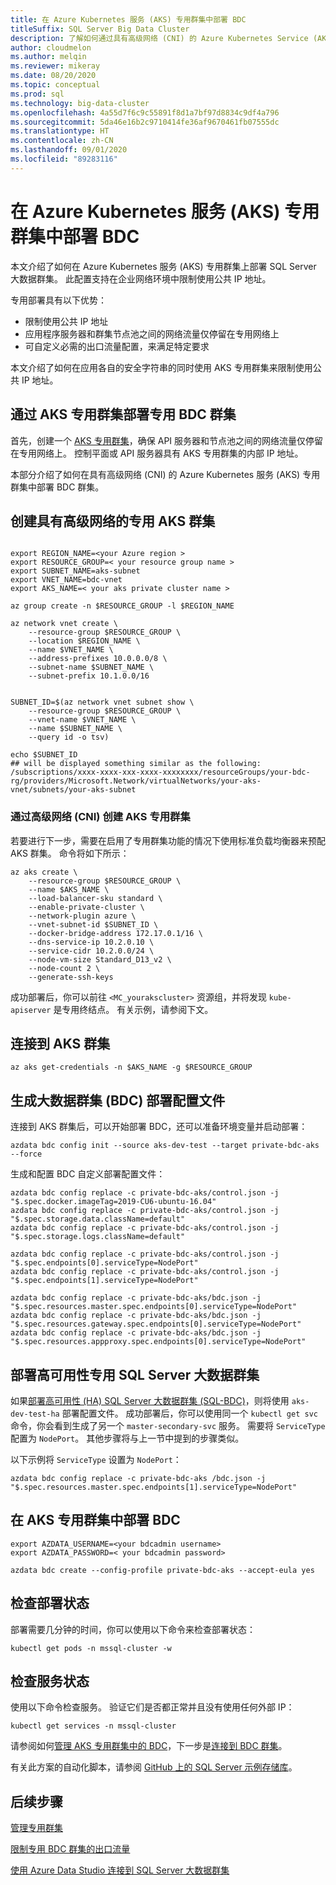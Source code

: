 ```yaml
---
title: 在 Azure Kubernetes 服务 (AKS) 专用群集中部署 BDC
titleSuffix: SQL Server Big Data Cluster
description: 了解如何通过具有高级网络 (CNI) 的 Azure Kubernetes Service (AKS) 专用群集部署 SQL Server 大数据群集。
author: cloudmelon
ms.author: melqin
ms.reviewer: mikeray
ms.date: 08/20/2020
ms.topic: conceptual
ms.prod: sql
ms.technology: big-data-cluster
ms.openlocfilehash: 4a55d7f6c9c55891f8d1a7bf97d8834c9df4a796
ms.sourcegitcommit: 5da46e16b2c9710414fe36af9670461fb07555dc
ms.translationtype: HT
ms.contentlocale: zh-CN
ms.lasthandoff: 09/01/2020
ms.locfileid: "89283116"
---
```

# <a name="deploy-bdc-in-azure-kubernetes-service-aks-private-cluster"></a>在 Azure Kubernetes 服务 (AKS) 专用群集中部署 BDC

本文介绍了如何在 Azure Kubernetes 服务 (AKS) 专用群集上部署 SQL Server 大数据群集。 此配置支持在企业网络环境中限制使用公共 IP 地址。

专用部署具有以下优势：

* 限制使用公共 IP 地址
* 应用程序服务器和群集节点池之间的网络流量仅停留在专用网络上
* 可自定义必需的出口流量配置，来满足特定要求

本文介绍了如何在应用各自的安全字符串的同时使用 AKS 专用群集来限制使用公共 IP 地址。

## <a name="deploy-private-bdc-cluster-with-aks-private-cluster"></a>通过 AKS 专用群集部署专用 BDC 群集

首先，创建一个 [AKS 专用群集](/azure/aks/private-clusters)，确保 API 服务器和节点池之间的网络流量仅停留在专用网络上。 控制平面或 API 服务器具有 AKS 专用群集的内部 IP 地址。

本部分介绍了如何在具有高级网络 (CNI) 的 Azure Kubernetes 服务 (AKS) 专用群集中部署 BDC 群集。

## <a name="create-a-private-aks-cluster-with-advanced-networking"></a>创建具有高级网络的专用 AKS 群集

```console

export REGION_NAME=<your Azure region >
export RESOURCE_GROUP=< your resource group name >
export SUBNET_NAME=aks-subnet
export VNET_NAME=bdc-vnet
export AKS_NAME=< your aks private cluster name >
 
az group create -n $RESOURCE_GROUP -l $REGION_NAME
 
az network vnet create \
    --resource-group $RESOURCE_GROUP \
    --location $REGION_NAME \
    --name $VNET_NAME \
    --address-prefixes 10.0.0.0/8 \
    --subnet-name $SUBNET_NAME \
    --subnet-prefix 10.1.0.0/16
 

SUBNET_ID=$(az network vnet subnet show \
    --resource-group $RESOURCE_GROUP \
    --vnet-name $VNET_NAME \
    --name $SUBNET_NAME \
    --query id -o tsv)
 
echo $SUBNET_ID
## will be displayed something similar as the following: 
/subscriptions/xxxx-xxxx-xxx-xxxx-xxxxxxxx/resourceGroups/your-bdc-rg/providers/Microsoft.Network/virtualNetworks/your-aks-vnet/subnets/your-aks-subnet
```

### <a name="create-aks-private-cluster-with-advanced-networking-cni"></a>通过高级网络 (CNI) 创建 AKS 专用群集

若要进行下一步，需要在启用了专用群集功能的情况下使用标准负载均衡器来预配 AKS 群集。 命令将如下所示： 

```console
az aks create \
    --resource-group $RESOURCE_GROUP \
    --name $AKS_NAME \
    --load-balancer-sku standard \
    --enable-private-cluster \
    --network-plugin azure \
    --vnet-subnet-id $SUBNET_ID \
    --docker-bridge-address 172.17.0.1/16 \
    --dns-service-ip 10.2.0.10 \
    --service-cidr 10.2.0.0/24 \
    --node-vm-size Standard_D13_v2 \
    --node-count 2 \
    --generate-ssh-keys
```

成功部署后，你可以前往 `<MC_yourakscluster>` 资源组，并将发现 `kube-apiserver` 是专用终结点。 有关示例，请参阅下文。

## <a name="connect-to-an-aks-cluster"></a>连接到 AKS 群集

```console
az aks get-credentials -n $AKS_NAME -g $RESOURCE_GROUP
```

## <a name="build-big-data-cluster-bdc-deployment-profile"></a>生成大数据群集 (BDC) 部署配置文件

连接到 AKS 群集后，可以开始部署 BDC，还可以准备环境变量并启动部署： 

```console
azdata bdc config init --source aks-dev-test --target private-bdc-aks --force
```

生成和配置 BDC 自定义部署配置文件：

```console
azdata bdc config replace -c private-bdc-aks/control.json -j "$.spec.docker.imageTag=2019-CU6-ubuntu-16.04"
azdata bdc config replace -c private-bdc-aks/control.json -j "$.spec.storage.data.className=default"
azdata bdc config replace -c private-bdc-aks/control.json -j "$.spec.storage.logs.className=default"

azdata bdc config replace -c private-bdc-aks/control.json -j "$.spec.endpoints[0].serviceType=NodePort"
azdata bdc config replace -c private-bdc-aks/control.json -j "$.spec.endpoints[1].serviceType=NodePort"

azdata bdc config replace -c private-bdc-aks/bdc.json -j "$.spec.resources.master.spec.endpoints[0].serviceType=NodePort"
azdata bdc config replace -c private-bdc-aks/bdc.json -j "$.spec.resources.gateway.spec.endpoints[0].serviceType=NodePort"
azdata bdc config replace -c private-bdc-aks/bdc.json -j "$.spec.resources.appproxy.spec.endpoints[0].serviceType=NodePort"
```

## <a name="deploy-private-sql-server-big-data-cluster-with-ha"></a>部署高可用性专用 SQL Server 大数据群集

如果[部署高可用性 (HA) SQL Server 大数据群集 (SQL-BDC)](deployment-high-availability.md)，则将使用 `aks-dev-test-ha` 部署配置文件。 成功部署后，你可以使用同一个 `kubectl get svc` 命令，你会看到生成了另一个 `master-secondary-svc` 服务。 需要将 `ServiceType` 配置为 `NodePort`。 其他步骤将与上一节中提到的步骤类似。

以下示例将 `ServiceType` 设置为 `NodePort`：

```console
azdata bdc config replace -c private-bdc-aks /bdc.json -j "$.spec.resources.master.spec.endpoints[1].serviceType=NodePort"
```

## <a name="deploy-bdc-in-aks-private-cluster"></a>在 AKS 专用群集中部署 BDC

```console
export AZDATA_USERNAME=<your bdcadmin username>
export AZDATA_PASSWORD=< your bdcadmin password>

azdata bdc create --config-profile private-bdc-aks --accept-eula yes
```

## <a name="check-deployment-status"></a>检查部署状态

部署需要几分钟的时间，你可以使用以下命令来检查部署状态： 

```console
kubectl get pods -n mssql-cluster -w
```

## <a name="check-the-service-status"></a>检查服务状态

使用以下命令检查服务。 验证它们是否都正常并且没有使用任何外部 IP：

```console
kubectl get services -n mssql-cluster
```

请参阅如何[管理 AKS 专用群集中的 BDC](private-manage.md)，下一步是[连接到 BDC 群集](connect-to-big-data-cluster.md)。

有关此方案的自动化脚本，请参阅 [GitHub 上的 SQL Server 示例存储库](https://github.com/microsoft/sql-server-samples/tree/master/samples/features/sql-big-data-cluster/deployment/private-aks)。

## <a name="next-steps"></a>后续步骤

[管理专用群集](private-manage.md)

[限制专用 BDC 群集的出口流量](private-restrict-egress-traffic.md)

[使用 Azure Data Studio 连接到 SQL Server 大数据群集](connect-to-big-data-cluster.md)
